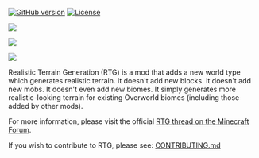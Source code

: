 [![GitHub version](https://badge.fury.io/gh/Team-RTG%2FRealistic-Terrain-Generation.svg)](https://badge.fury.io/gh/Team-RTG%2FRealistic-Terrain-Generation)
[![License](https://img.shields.io/badge/licence-GPLv3-blue.svg?style=plastic)](https://www.gnu.org/licenses/gpl-3.0.txt)

![](http://i.imgur.com/fntMwQe.png)

![](http://i.imgur.com/FcLR7Mq.gif)

![](http://i.imgur.com/YUyTPsc.png)

Realistic Terrain Generation (RTG) is a mod that adds a new world type which generates realistic terrain. It doesn't add new blocks. It doesn't add new mobs. It doesn't even add new biomes. It simply generates more realistic-looking terrain for existing Overworld biomes (including those added by other mods).

For more information, please visit the official [RTG thread on the Minecraft Forum](http://www.minecraftforum.net/forums/mapping-and-modding/minecraft-mods/2524489-realistic-terrain-generation-rtg-realistic-biomes).

If you wish to contribute to RTG, please see: [CONTRIBUTING.md](../../blob/1.9.4-master/.github/CONTRIBUTING.md)